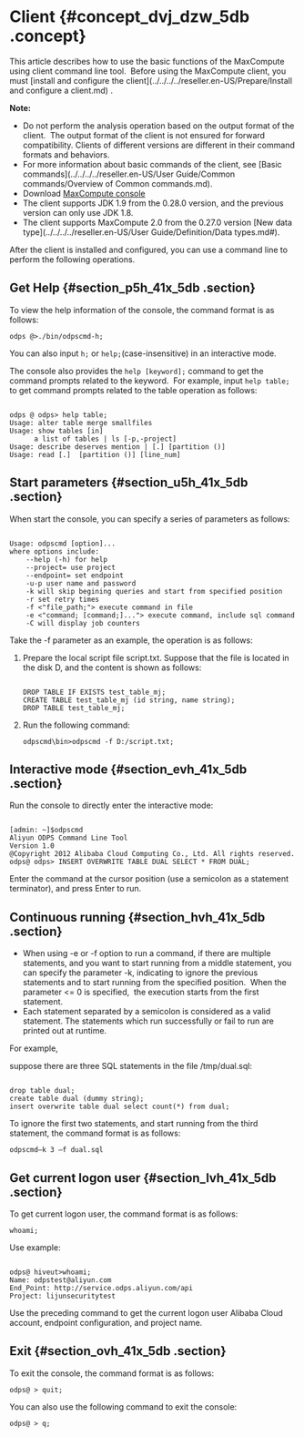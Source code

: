 # Client {#concept_dvj_dzw_5db .concept}

This article describes how to use the basic functions of the MaxCompute using client command line tool.  Before using the MaxCompute client, you must [install and configure the client](../../../../reseller.en-US/Prepare/Install and configure a client.md) .

**Note:** 

-   Do not perform the analysis operation based on the output format of the client.  The output format of the client is not ensured for forward compatibility. Clients of different versions are different in their command formats and behaviors.
-   For more information about basic commands of the client, see [Basic commands](../../../../reseller.en-US/User Guide/Common commands/Overview of Common commands.md). 
-   Download [MaxCompute console](http://repo.aliyun.com/download/odpscmd/latest/odpscmd_public.zip)
-   The client supports JDK 1.9 from the 0.28.0 version, and the previous version can only use JDK 1.8.
-   The client supports MaxCompute 2.0 from the 0.27.0 version [New data type](../../../../reseller.en-US/User Guide/Definition/Data types.md#).

After the client is installed and configured, you can use a command line to perform the following operations.

## Get Help {#section_p5h_41x_5db .section}

To view the help information of the console, the command format is as follows:

```
odps @>./bin/odpscmd-h;
```

You can also input `h;` or `help;`\(case-insensitive\) in an interactive mode. 

The console also provides the `help [keyword];` command to get the command prompts related to the keyword.  For example, input `help table;` to get command prompts related to the table operation as follows:

```

odps @ odps> help table;
Usage: alter table merge smallfiles
Usage: show tables [in]
      a list of tables | ls [-p,-project]
Usage: describe deserves mention | [.] [partition ()]
Usage: read [.]  [partition ()] [line_num]
```

## Start parameters {#section_u5h_41x_5db .section}

When start the console, you can specify a series of parameters as follows:

```

Usage: odpscmd [option]...
where options include:
    --help (-h) for help
    --project= use project
    --endpoint= set endpoint
    -u-p user name and password
    -k will skip begining queries and start from specified position
    -r set retry times
    -f <"file_path;"> execute command in file
    -e <"command; [command;]..."> execute command, include sql command
    -C will display job counters
```

Take the -f parameter as an example, the operation is as follows:

1.  Prepare the local script file script.txt. Suppose that the file is located in the disk D, and the content is shown as follows:

    ```
    
    DROP TABLE IF EXISTS test_table_mj;
    CREATE TABLE test_table_mj (id string, name string);
    DROP TABLE test_table_mj;
    ```

2.  Run the following command:

    ```
    odpscmd\bin>odpscmd -f D:/script.txt;
    ```


## Interactive mode {#section_evh_41x_5db .section}

Run the console to directly enter the interactive mode:

```

[admin: ~]$odpscmd
Aliyun ODPS Command Line Tool
Version 1.0
@Copyright 2012 Alibaba Cloud Computing Co., Ltd. All rights reserved.
odps@ odps> INSERT OVERWRITE TABLE DUAL SELECT * FROM DUAL;
```

Enter the command at the cursor position \(use a semicolon as a statement terminator\), and press Enter to run.

## Continuous running {#section_hvh_41x_5db .section}

-   When using -e or -f option to run a command, if there are multiple statements, and you want to start running from a middle statement, you can specify the parameter -k, indicating to ignore the previous statements and to start running from the specified position.  When the parameter <= 0 is specified,  the execution starts from the first statement.
-   Each statement separated by a semicolon is considered as a valid statement. The statements which run successfully or fail to run are printed out at runtime.

For example, 

suppose there are three SQL statements in the file /tmp/dual.sql:

```

drop table dual;
create table dual (dummy string);
insert overwrite table dual select count(*) from dual;
```

To ignore the first two statements, and start running from the third statement, the command format is as follows:

```
odpscmd–k 3 –f dual.sql
```

## Get current logon user {#section_lvh_41x_5db .section}

To get current logon user, the command format is as follows:

```
whoami;
```

Use example:

```

odps@ hiveut>whoami;
Name: odpstest@aliyun.com
End_Point: http://service.odps.aliyun.com/api
Project: lijunsecuritytest
```

Use the preceding command to get the current logon user Alibaba Cloud account, endpoint configuration, and project name.

## Exit {#section_ovh_41x_5db .section}

To exit the console, the command format is as follows:

```
odps@ > quit;
```

You can also use the following command to exit the console:

```
odps@ > q;
```


